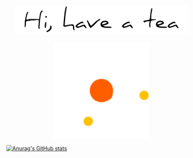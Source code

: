 ###                                                   

<h2 align="center">
  <img src="hello.png" />
</h2>
<p align="center">
  <img src="loading.gif" />
</p>

[![Anurag's GitHub stats](https://github-readme-stats.vercel.app/api?username=tranghane&show_icons=true&theme=highcontrast&card_width500)](https://github.com/anuraghazra/github-readme-stats)
